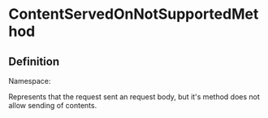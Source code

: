 #  ContentServedOnNotSupportedMethod

## Definition
Namespace: 

Represents that the request sent an request body, but it's method does not allow sending of contents.


